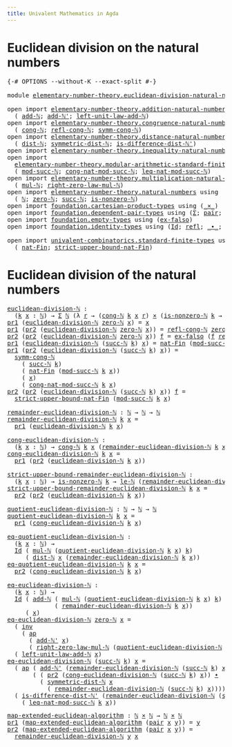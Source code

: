 ```yaml
---
title: Univalent Mathematics in Agda
---
```


# Euclidean division on the natural numbers

<pre class="Agda"><a id="100" class="Symbol">{-#</a> <a id="104" class="Keyword">OPTIONS</a> <a id="112" class="Pragma">--without-K</a> <a id="124" class="Pragma">--exact-split</a> <a id="138" class="Symbol">#-}</a>

<a id="143" class="Keyword">module</a> <a id="150" href="elementary-number-theory.euclidean-division-natural-numbers.html" class="Module">elementary-number-theory.euclidean-division-natural-numbers</a> <a id="210" class="Keyword">where</a>

<a id="217" class="Keyword">open</a> <a id="222" class="Keyword">import</a> <a id="229" href="elementary-number-theory.addition-natural-numbers.html" class="Module">elementary-number-theory.addition-natural-numbers</a> <a id="279" class="Keyword">using</a>
  <a id="287" class="Symbol">(</a> <a id="289" href="elementary-number-theory.addition-natural-numbers.html#988" class="Function">add-ℕ</a><a id="294" class="Symbol">;</a> <a id="296" href="elementary-number-theory.addition-natural-numbers.html#1061" class="Function">add-ℕ&#39;</a><a id="302" class="Symbol">;</a> <a id="304" href="elementary-number-theory.addition-natural-numbers.html#1350" class="Function">left-unit-law-add-ℕ</a><a id="323" class="Symbol">)</a>
<a id="325" class="Keyword">open</a> <a id="330" class="Keyword">import</a> <a id="337" href="elementary-number-theory.congruence-natural-numbers.html" class="Module">elementary-number-theory.congruence-natural-numbers</a> <a id="389" class="Keyword">using</a>
  <a id="397" class="Symbol">(</a> <a id="399" href="elementary-number-theory.congruence-natural-numbers.html#1668" class="Function">cong-ℕ</a><a id="405" class="Symbol">;</a> <a id="407" href="elementary-number-theory.congruence-natural-numbers.html#2639" class="Function">refl-cong-ℕ</a><a id="418" class="Symbol">;</a> <a id="420" href="elementary-number-theory.congruence-natural-numbers.html#2920" class="Function">symm-cong-ℕ</a><a id="431" class="Symbol">)</a>
<a id="433" class="Keyword">open</a> <a id="438" class="Keyword">import</a> <a id="445" href="elementary-number-theory.distance-natural-numbers.html" class="Module">elementary-number-theory.distance-natural-numbers</a> <a id="495" class="Keyword">using</a>
  <a id="503" class="Symbol">(</a> <a id="505" href="elementary-number-theory.distance-natural-numbers.html#1308" class="Function">dist-ℕ</a><a id="511" class="Symbol">;</a> <a id="513" href="elementary-number-theory.distance-natural-numbers.html#2384" class="Function">symmetric-dist-ℕ</a><a id="529" class="Symbol">;</a> <a id="531" href="elementary-number-theory.distance-natural-numbers.html#9837" class="Function">is-difference-dist-ℕ&#39;</a><a id="552" class="Symbol">)</a>
<a id="554" class="Keyword">open</a> <a id="559" class="Keyword">import</a> <a id="566" href="elementary-number-theory.inequality-natural-numbers.html" class="Module">elementary-number-theory.inequality-natural-numbers</a> <a id="618" class="Keyword">using</a> <a id="624" class="Symbol">(</a><a id="625" href="elementary-number-theory.inequality-natural-numbers.html#9976" class="Function">le-ℕ</a><a id="629" class="Symbol">)</a>
<a id="631" class="Keyword">open</a> <a id="636" class="Keyword">import</a>
  <a id="645" href="elementary-number-theory.modular-arithmetic-standard-finite-types.html" class="Module">elementary-number-theory.modular-arithmetic-standard-finite-types</a> <a id="711" class="Keyword">using</a>
  <a id="719" class="Symbol">(</a> <a id="721" href="elementary-number-theory.modular-arithmetic-standard-finite-types.html#2719" class="Function">mod-succ-ℕ</a><a id="731" class="Symbol">;</a> <a id="733" href="elementary-number-theory.modular-arithmetic-standard-finite-types.html#3426" class="Function">cong-nat-mod-succ-ℕ</a><a id="752" class="Symbol">;</a> <a id="754" href="elementary-number-theory.modular-arithmetic-standard-finite-types.html#26119" class="Function">leq-nat-mod-succ-ℕ</a><a id="772" class="Symbol">)</a>
<a id="774" class="Keyword">open</a> <a id="779" class="Keyword">import</a> <a id="786" href="elementary-number-theory.multiplication-natural-numbers.html" class="Module">elementary-number-theory.multiplication-natural-numbers</a> <a id="842" class="Keyword">using</a>
  <a id="850" class="Symbol">(</a> <a id="852" href="elementary-number-theory.multiplication-natural-numbers.html#1176" class="Function">mul-ℕ</a><a id="857" class="Symbol">;</a> <a id="859" href="elementary-number-theory.multiplication-natural-numbers.html#1733" class="Function">right-zero-law-mul-ℕ</a><a id="879" class="Symbol">)</a>
<a id="881" class="Keyword">open</a> <a id="886" class="Keyword">import</a> <a id="893" href="elementary-number-theory.natural-numbers.html" class="Module">elementary-number-theory.natural-numbers</a> <a id="934" class="Keyword">using</a>
  <a id="942" class="Symbol">(</a> <a id="944" href="elementary-number-theory.natural-numbers.html#1444" class="Datatype">ℕ</a><a id="945" class="Symbol">;</a> <a id="947" href="elementary-number-theory.natural-numbers.html#1465" class="InductiveConstructor">zero-ℕ</a><a id="953" class="Symbol">;</a> <a id="955" href="elementary-number-theory.natural-numbers.html#1478" class="InductiveConstructor">succ-ℕ</a><a id="961" class="Symbol">;</a> <a id="963" href="elementary-number-theory.natural-numbers.html#1926" class="Function">is-nonzero-ℕ</a><a id="975" class="Symbol">)</a>
<a id="977" class="Keyword">open</a> <a id="982" class="Keyword">import</a> <a id="989" href="foundation.cartesian-product-types.html" class="Module">foundation.cartesian-product-types</a> <a id="1024" class="Keyword">using</a> <a id="1030" class="Symbol">(</a><a id="1031" href="foundation-core.cartesian-product-types.html#577" class="Function Operator">_×_</a><a id="1034" class="Symbol">)</a>
<a id="1036" class="Keyword">open</a> <a id="1041" class="Keyword">import</a> <a id="1048" href="foundation.dependent-pair-types.html" class="Module">foundation.dependent-pair-types</a> <a id="1080" class="Keyword">using</a> <a id="1086" class="Symbol">(</a><a id="1087" href="foundation-core.dependent-pair-types.html#502" class="Record">Σ</a><a id="1088" class="Symbol">;</a> <a id="1090" href="foundation-core.dependent-pair-types.html#575" class="InductiveConstructor">pair</a><a id="1094" class="Symbol">;</a> <a id="1096" href="foundation-core.dependent-pair-types.html#592" class="Field">pr1</a><a id="1099" class="Symbol">;</a> <a id="1101" href="foundation-core.dependent-pair-types.html#604" class="Field">pr2</a><a id="1104" class="Symbol">)</a>
<a id="1106" class="Keyword">open</a> <a id="1111" class="Keyword">import</a> <a id="1118" href="foundation.empty-types.html" class="Module">foundation.empty-types</a> <a id="1141" class="Keyword">using</a> <a id="1147" class="Symbol">(</a><a id="1148" href="foundation-core.empty-types.html#1147" class="Function">ex-falso</a><a id="1156" class="Symbol">)</a>
<a id="1158" class="Keyword">open</a> <a id="1163" class="Keyword">import</a> <a id="1170" href="foundation.identity-types.html" class="Module">foundation.identity-types</a> <a id="1196" class="Keyword">using</a> <a id="1202" class="Symbol">(</a><a id="1203" href="foundation-core.identity-types.html#641" class="Datatype">Id</a><a id="1205" class="Symbol">;</a> <a id="1207" href="foundation-core.identity-types.html#694" class="InductiveConstructor">refl</a><a id="1211" class="Symbol">;</a> <a id="1213" href="foundation-core.identity-types.html#1239" class="Function Operator">_∙_</a><a id="1216" class="Symbol">;</a> <a id="1218" href="foundation-core.identity-types.html#1552" class="Function">inv</a><a id="1221" class="Symbol">;</a> <a id="1223" href="foundation-core.identity-types.html#2853" class="Function">ap</a><a id="1225" class="Symbol">)</a>

<a id="1228" class="Keyword">open</a> <a id="1233" class="Keyword">import</a> <a id="1240" href="univalent-combinatorics.standard-finite-types.html" class="Module">univalent-combinatorics.standard-finite-types</a> <a id="1286" class="Keyword">using</a>
  <a id="1294" class="Symbol">(</a> <a id="1296" href="univalent-combinatorics.standard-finite-types.html#5593" class="Function">nat-Fin</a><a id="1303" class="Symbol">;</a> <a id="1305" href="univalent-combinatorics.standard-finite-types.html#5694" class="Function">strict-upper-bound-nat-Fin</a><a id="1331" class="Symbol">)</a>
</pre>
# Euclidean division of the natural numbers

<pre class="Agda"><a id="euclidean-division-ℕ"></a><a id="1391" href="elementary-number-theory.euclidean-division-natural-numbers.html#1391" class="Function">euclidean-division-ℕ</a> <a id="1412" class="Symbol">:</a>
  <a id="1416" class="Symbol">(</a><a id="1417" href="elementary-number-theory.euclidean-division-natural-numbers.html#1417" class="Bound">k</a> <a id="1419" href="elementary-number-theory.euclidean-division-natural-numbers.html#1419" class="Bound">x</a> <a id="1421" class="Symbol">:</a> <a id="1423" href="elementary-number-theory.natural-numbers.html#1444" class="Datatype">ℕ</a><a id="1424" class="Symbol">)</a> <a id="1426" class="Symbol">→</a> <a id="1428" href="foundation-core.dependent-pair-types.html#502" class="Record">Σ</a> <a id="1430" href="elementary-number-theory.natural-numbers.html#1444" class="Datatype">ℕ</a> <a id="1432" class="Symbol">(λ</a> <a id="1435" href="elementary-number-theory.euclidean-division-natural-numbers.html#1435" class="Bound">r</a> <a id="1437" class="Symbol">→</a> <a id="1439" class="Symbol">(</a><a id="1440" href="elementary-number-theory.congruence-natural-numbers.html#1668" class="Function">cong-ℕ</a> <a id="1447" href="elementary-number-theory.euclidean-division-natural-numbers.html#1417" class="Bound">k</a> <a id="1449" href="elementary-number-theory.euclidean-division-natural-numbers.html#1419" class="Bound">x</a> <a id="1451" href="elementary-number-theory.euclidean-division-natural-numbers.html#1435" class="Bound">r</a><a id="1452" class="Symbol">)</a> <a id="1454" href="foundation-core.cartesian-product-types.html#577" class="Function Operator">×</a> <a id="1456" class="Symbol">(</a><a id="1457" href="elementary-number-theory.natural-numbers.html#1926" class="Function">is-nonzero-ℕ</a> <a id="1470" href="elementary-number-theory.euclidean-division-natural-numbers.html#1417" class="Bound">k</a> <a id="1472" class="Symbol">→</a> <a id="1474" href="elementary-number-theory.inequality-natural-numbers.html#9976" class="Function">le-ℕ</a> <a id="1479" href="elementary-number-theory.euclidean-division-natural-numbers.html#1435" class="Bound">r</a> <a id="1481" href="elementary-number-theory.euclidean-division-natural-numbers.html#1417" class="Bound">k</a><a id="1482" class="Symbol">))</a>
<a id="1485" href="foundation-core.dependent-pair-types.html#592" class="Field">pr1</a> <a id="1489" class="Symbol">(</a><a id="1490" href="elementary-number-theory.euclidean-division-natural-numbers.html#1391" class="Function">euclidean-division-ℕ</a> <a id="1511" href="elementary-number-theory.natural-numbers.html#1465" class="InductiveConstructor">zero-ℕ</a> <a id="1518" href="elementary-number-theory.euclidean-division-natural-numbers.html#1518" class="Bound">x</a><a id="1519" class="Symbol">)</a> <a id="1521" class="Symbol">=</a> <a id="1523" href="elementary-number-theory.euclidean-division-natural-numbers.html#1518" class="Bound">x</a>
<a id="1525" href="foundation-core.dependent-pair-types.html#592" class="Field">pr1</a> <a id="1529" class="Symbol">(</a><a id="1530" href="foundation-core.dependent-pair-types.html#604" class="Field">pr2</a> <a id="1534" class="Symbol">(</a><a id="1535" href="elementary-number-theory.euclidean-division-natural-numbers.html#1391" class="Function">euclidean-division-ℕ</a> <a id="1556" href="elementary-number-theory.natural-numbers.html#1465" class="InductiveConstructor">zero-ℕ</a> <a id="1563" href="elementary-number-theory.euclidean-division-natural-numbers.html#1563" class="Bound">x</a><a id="1564" class="Symbol">))</a> <a id="1567" class="Symbol">=</a> <a id="1569" href="elementary-number-theory.congruence-natural-numbers.html#2639" class="Function">refl-cong-ℕ</a> <a id="1581" href="elementary-number-theory.natural-numbers.html#1465" class="InductiveConstructor">zero-ℕ</a> <a id="1588" href="elementary-number-theory.euclidean-division-natural-numbers.html#1563" class="Bound">x</a>
<a id="1590" href="foundation-core.dependent-pair-types.html#604" class="Field">pr2</a> <a id="1594" class="Symbol">(</a><a id="1595" href="foundation-core.dependent-pair-types.html#604" class="Field">pr2</a> <a id="1599" class="Symbol">(</a><a id="1600" href="elementary-number-theory.euclidean-division-natural-numbers.html#1391" class="Function">euclidean-division-ℕ</a> <a id="1621" href="elementary-number-theory.natural-numbers.html#1465" class="InductiveConstructor">zero-ℕ</a> <a id="1628" href="elementary-number-theory.euclidean-division-natural-numbers.html#1628" class="Bound">x</a><a id="1629" class="Symbol">))</a> <a id="1632" href="elementary-number-theory.euclidean-division-natural-numbers.html#1632" class="Bound">f</a> <a id="1634" class="Symbol">=</a> <a id="1636" href="foundation-core.empty-types.html#1147" class="Function">ex-falso</a> <a id="1645" class="Symbol">(</a><a id="1646" href="elementary-number-theory.euclidean-division-natural-numbers.html#1632" class="Bound">f</a> <a id="1648" href="foundation-core.identity-types.html#694" class="InductiveConstructor">refl</a><a id="1652" class="Symbol">)</a>
<a id="1654" href="foundation-core.dependent-pair-types.html#592" class="Field">pr1</a> <a id="1658" class="Symbol">(</a><a id="1659" href="elementary-number-theory.euclidean-division-natural-numbers.html#1391" class="Function">euclidean-division-ℕ</a> <a id="1680" class="Symbol">(</a><a id="1681" href="elementary-number-theory.natural-numbers.html#1478" class="InductiveConstructor">succ-ℕ</a> <a id="1688" href="elementary-number-theory.euclidean-division-natural-numbers.html#1688" class="Bound">k</a><a id="1689" class="Symbol">)</a> <a id="1691" href="elementary-number-theory.euclidean-division-natural-numbers.html#1691" class="Bound">x</a><a id="1692" class="Symbol">)</a> <a id="1694" class="Symbol">=</a> <a id="1696" href="univalent-combinatorics.standard-finite-types.html#5593" class="Function">nat-Fin</a> <a id="1704" class="Symbol">(</a><a id="1705" href="elementary-number-theory.modular-arithmetic-standard-finite-types.html#2719" class="Function">mod-succ-ℕ</a> <a id="1716" href="elementary-number-theory.euclidean-division-natural-numbers.html#1688" class="Bound">k</a> <a id="1718" href="elementary-number-theory.euclidean-division-natural-numbers.html#1691" class="Bound">x</a><a id="1719" class="Symbol">)</a>
<a id="1721" href="foundation-core.dependent-pair-types.html#592" class="Field">pr1</a> <a id="1725" class="Symbol">(</a><a id="1726" href="foundation-core.dependent-pair-types.html#604" class="Field">pr2</a> <a id="1730" class="Symbol">(</a><a id="1731" href="elementary-number-theory.euclidean-division-natural-numbers.html#1391" class="Function">euclidean-division-ℕ</a> <a id="1752" class="Symbol">(</a><a id="1753" href="elementary-number-theory.natural-numbers.html#1478" class="InductiveConstructor">succ-ℕ</a> <a id="1760" href="elementary-number-theory.euclidean-division-natural-numbers.html#1760" class="Bound">k</a><a id="1761" class="Symbol">)</a> <a id="1763" href="elementary-number-theory.euclidean-division-natural-numbers.html#1763" class="Bound">x</a><a id="1764" class="Symbol">))</a> <a id="1767" class="Symbol">=</a>
  <a id="1771" href="elementary-number-theory.congruence-natural-numbers.html#2920" class="Function">symm-cong-ℕ</a>
    <a id="1787" class="Symbol">(</a> <a id="1789" href="elementary-number-theory.natural-numbers.html#1478" class="InductiveConstructor">succ-ℕ</a> <a id="1796" href="elementary-number-theory.euclidean-division-natural-numbers.html#1760" class="Bound">k</a><a id="1797" class="Symbol">)</a>
    <a id="1803" class="Symbol">(</a> <a id="1805" href="univalent-combinatorics.standard-finite-types.html#5593" class="Function">nat-Fin</a> <a id="1813" class="Symbol">(</a><a id="1814" href="elementary-number-theory.modular-arithmetic-standard-finite-types.html#2719" class="Function">mod-succ-ℕ</a> <a id="1825" href="elementary-number-theory.euclidean-division-natural-numbers.html#1760" class="Bound">k</a> <a id="1827" href="elementary-number-theory.euclidean-division-natural-numbers.html#1763" class="Bound">x</a><a id="1828" class="Symbol">))</a>
    <a id="1835" class="Symbol">(</a> <a id="1837" href="elementary-number-theory.euclidean-division-natural-numbers.html#1763" class="Bound">x</a><a id="1838" class="Symbol">)</a>
    <a id="1844" class="Symbol">(</a> <a id="1846" href="elementary-number-theory.modular-arithmetic-standard-finite-types.html#3426" class="Function">cong-nat-mod-succ-ℕ</a> <a id="1866" href="elementary-number-theory.euclidean-division-natural-numbers.html#1760" class="Bound">k</a> <a id="1868" href="elementary-number-theory.euclidean-division-natural-numbers.html#1763" class="Bound">x</a><a id="1869" class="Symbol">)</a>
<a id="1871" href="foundation-core.dependent-pair-types.html#604" class="Field">pr2</a> <a id="1875" class="Symbol">(</a><a id="1876" href="foundation-core.dependent-pair-types.html#604" class="Field">pr2</a> <a id="1880" class="Symbol">(</a><a id="1881" href="elementary-number-theory.euclidean-division-natural-numbers.html#1391" class="Function">euclidean-division-ℕ</a> <a id="1902" class="Symbol">(</a><a id="1903" href="elementary-number-theory.natural-numbers.html#1478" class="InductiveConstructor">succ-ℕ</a> <a id="1910" href="elementary-number-theory.euclidean-division-natural-numbers.html#1910" class="Bound">k</a><a id="1911" class="Symbol">)</a> <a id="1913" href="elementary-number-theory.euclidean-division-natural-numbers.html#1913" class="Bound">x</a><a id="1914" class="Symbol">))</a> <a id="1917" href="elementary-number-theory.euclidean-division-natural-numbers.html#1917" class="Bound">f</a> <a id="1919" class="Symbol">=</a>
  <a id="1923" href="univalent-combinatorics.standard-finite-types.html#5694" class="Function">strict-upper-bound-nat-Fin</a> <a id="1950" class="Symbol">(</a><a id="1951" href="elementary-number-theory.modular-arithmetic-standard-finite-types.html#2719" class="Function">mod-succ-ℕ</a> <a id="1962" href="elementary-number-theory.euclidean-division-natural-numbers.html#1910" class="Bound">k</a> <a id="1964" href="elementary-number-theory.euclidean-division-natural-numbers.html#1913" class="Bound">x</a><a id="1965" class="Symbol">)</a>

<a id="remainder-euclidean-division-ℕ"></a><a id="1968" href="elementary-number-theory.euclidean-division-natural-numbers.html#1968" class="Function">remainder-euclidean-division-ℕ</a> <a id="1999" class="Symbol">:</a> <a id="2001" href="elementary-number-theory.natural-numbers.html#1444" class="Datatype">ℕ</a> <a id="2003" class="Symbol">→</a> <a id="2005" href="elementary-number-theory.natural-numbers.html#1444" class="Datatype">ℕ</a> <a id="2007" class="Symbol">→</a> <a id="2009" href="elementary-number-theory.natural-numbers.html#1444" class="Datatype">ℕ</a>
<a id="2011" href="elementary-number-theory.euclidean-division-natural-numbers.html#1968" class="Function">remainder-euclidean-division-ℕ</a> <a id="2042" href="elementary-number-theory.euclidean-division-natural-numbers.html#2042" class="Bound">k</a> <a id="2044" href="elementary-number-theory.euclidean-division-natural-numbers.html#2044" class="Bound">x</a> <a id="2046" class="Symbol">=</a>
  <a id="2050" href="foundation-core.dependent-pair-types.html#592" class="Field">pr1</a> <a id="2054" class="Symbol">(</a><a id="2055" href="elementary-number-theory.euclidean-division-natural-numbers.html#1391" class="Function">euclidean-division-ℕ</a> <a id="2076" href="elementary-number-theory.euclidean-division-natural-numbers.html#2042" class="Bound">k</a> <a id="2078" href="elementary-number-theory.euclidean-division-natural-numbers.html#2044" class="Bound">x</a><a id="2079" class="Symbol">)</a>

<a id="cong-euclidean-division-ℕ"></a><a id="2082" href="elementary-number-theory.euclidean-division-natural-numbers.html#2082" class="Function">cong-euclidean-division-ℕ</a> <a id="2108" class="Symbol">:</a>
  <a id="2112" class="Symbol">(</a><a id="2113" href="elementary-number-theory.euclidean-division-natural-numbers.html#2113" class="Bound">k</a> <a id="2115" href="elementary-number-theory.euclidean-division-natural-numbers.html#2115" class="Bound">x</a> <a id="2117" class="Symbol">:</a> <a id="2119" href="elementary-number-theory.natural-numbers.html#1444" class="Datatype">ℕ</a><a id="2120" class="Symbol">)</a> <a id="2122" class="Symbol">→</a> <a id="2124" href="elementary-number-theory.congruence-natural-numbers.html#1668" class="Function">cong-ℕ</a> <a id="2131" href="elementary-number-theory.euclidean-division-natural-numbers.html#2113" class="Bound">k</a> <a id="2133" href="elementary-number-theory.euclidean-division-natural-numbers.html#2115" class="Bound">x</a> <a id="2135" class="Symbol">(</a><a id="2136" href="elementary-number-theory.euclidean-division-natural-numbers.html#1968" class="Function">remainder-euclidean-division-ℕ</a> <a id="2167" href="elementary-number-theory.euclidean-division-natural-numbers.html#2113" class="Bound">k</a> <a id="2169" href="elementary-number-theory.euclidean-division-natural-numbers.html#2115" class="Bound">x</a><a id="2170" class="Symbol">)</a>
<a id="2172" href="elementary-number-theory.euclidean-division-natural-numbers.html#2082" class="Function">cong-euclidean-division-ℕ</a> <a id="2198" href="elementary-number-theory.euclidean-division-natural-numbers.html#2198" class="Bound">k</a> <a id="2200" href="elementary-number-theory.euclidean-division-natural-numbers.html#2200" class="Bound">x</a> <a id="2202" class="Symbol">=</a>
  <a id="2206" href="foundation-core.dependent-pair-types.html#592" class="Field">pr1</a> <a id="2210" class="Symbol">(</a><a id="2211" href="foundation-core.dependent-pair-types.html#604" class="Field">pr2</a> <a id="2215" class="Symbol">(</a><a id="2216" href="elementary-number-theory.euclidean-division-natural-numbers.html#1391" class="Function">euclidean-division-ℕ</a> <a id="2237" href="elementary-number-theory.euclidean-division-natural-numbers.html#2198" class="Bound">k</a> <a id="2239" href="elementary-number-theory.euclidean-division-natural-numbers.html#2200" class="Bound">x</a><a id="2240" class="Symbol">))</a>

<a id="strict-upper-bound-remainder-euclidean-division-ℕ"></a><a id="2244" href="elementary-number-theory.euclidean-division-natural-numbers.html#2244" class="Function">strict-upper-bound-remainder-euclidean-division-ℕ</a> <a id="2294" class="Symbol">:</a>
  <a id="2298" class="Symbol">(</a><a id="2299" href="elementary-number-theory.euclidean-division-natural-numbers.html#2299" class="Bound">k</a> <a id="2301" href="elementary-number-theory.euclidean-division-natural-numbers.html#2301" class="Bound">x</a> <a id="2303" class="Symbol">:</a> <a id="2305" href="elementary-number-theory.natural-numbers.html#1444" class="Datatype">ℕ</a><a id="2306" class="Symbol">)</a> <a id="2308" class="Symbol">→</a> <a id="2310" href="elementary-number-theory.natural-numbers.html#1926" class="Function">is-nonzero-ℕ</a> <a id="2323" href="elementary-number-theory.euclidean-division-natural-numbers.html#2299" class="Bound">k</a> <a id="2325" class="Symbol">→</a> <a id="2327" href="elementary-number-theory.inequality-natural-numbers.html#9976" class="Function">le-ℕ</a> <a id="2332" class="Symbol">(</a><a id="2333" href="elementary-number-theory.euclidean-division-natural-numbers.html#1968" class="Function">remainder-euclidean-division-ℕ</a> <a id="2364" href="elementary-number-theory.euclidean-division-natural-numbers.html#2299" class="Bound">k</a> <a id="2366" href="elementary-number-theory.euclidean-division-natural-numbers.html#2301" class="Bound">x</a><a id="2367" class="Symbol">)</a> <a id="2369" href="elementary-number-theory.euclidean-division-natural-numbers.html#2299" class="Bound">k</a>
<a id="2371" href="elementary-number-theory.euclidean-division-natural-numbers.html#2244" class="Function">strict-upper-bound-remainder-euclidean-division-ℕ</a> <a id="2421" href="elementary-number-theory.euclidean-division-natural-numbers.html#2421" class="Bound">k</a> <a id="2423" href="elementary-number-theory.euclidean-division-natural-numbers.html#2423" class="Bound">x</a> <a id="2425" class="Symbol">=</a>
  <a id="2429" href="foundation-core.dependent-pair-types.html#604" class="Field">pr2</a> <a id="2433" class="Symbol">(</a><a id="2434" href="foundation-core.dependent-pair-types.html#604" class="Field">pr2</a> <a id="2438" class="Symbol">(</a><a id="2439" href="elementary-number-theory.euclidean-division-natural-numbers.html#1391" class="Function">euclidean-division-ℕ</a> <a id="2460" href="elementary-number-theory.euclidean-division-natural-numbers.html#2421" class="Bound">k</a> <a id="2462" href="elementary-number-theory.euclidean-division-natural-numbers.html#2423" class="Bound">x</a><a id="2463" class="Symbol">))</a>

<a id="quotient-euclidean-division-ℕ"></a><a id="2467" href="elementary-number-theory.euclidean-division-natural-numbers.html#2467" class="Function">quotient-euclidean-division-ℕ</a> <a id="2497" class="Symbol">:</a> <a id="2499" href="elementary-number-theory.natural-numbers.html#1444" class="Datatype">ℕ</a> <a id="2501" class="Symbol">→</a> <a id="2503" href="elementary-number-theory.natural-numbers.html#1444" class="Datatype">ℕ</a> <a id="2505" class="Symbol">→</a> <a id="2507" href="elementary-number-theory.natural-numbers.html#1444" class="Datatype">ℕ</a>
<a id="2509" href="elementary-number-theory.euclidean-division-natural-numbers.html#2467" class="Function">quotient-euclidean-division-ℕ</a> <a id="2539" href="elementary-number-theory.euclidean-division-natural-numbers.html#2539" class="Bound">k</a> <a id="2541" href="elementary-number-theory.euclidean-division-natural-numbers.html#2541" class="Bound">x</a> <a id="2543" class="Symbol">=</a>
  <a id="2547" href="foundation-core.dependent-pair-types.html#592" class="Field">pr1</a> <a id="2551" class="Symbol">(</a><a id="2552" href="elementary-number-theory.euclidean-division-natural-numbers.html#2082" class="Function">cong-euclidean-division-ℕ</a> <a id="2578" href="elementary-number-theory.euclidean-division-natural-numbers.html#2539" class="Bound">k</a> <a id="2580" href="elementary-number-theory.euclidean-division-natural-numbers.html#2541" class="Bound">x</a><a id="2581" class="Symbol">)</a>

<a id="eq-quotient-euclidean-division-ℕ"></a><a id="2584" href="elementary-number-theory.euclidean-division-natural-numbers.html#2584" class="Function">eq-quotient-euclidean-division-ℕ</a> <a id="2617" class="Symbol">:</a>
  <a id="2621" class="Symbol">(</a><a id="2622" href="elementary-number-theory.euclidean-division-natural-numbers.html#2622" class="Bound">k</a> <a id="2624" href="elementary-number-theory.euclidean-division-natural-numbers.html#2624" class="Bound">x</a> <a id="2626" class="Symbol">:</a> <a id="2628" href="elementary-number-theory.natural-numbers.html#1444" class="Datatype">ℕ</a><a id="2629" class="Symbol">)</a> <a id="2631" class="Symbol">→</a>
  <a id="2635" href="foundation-core.identity-types.html#641" class="Datatype">Id</a> <a id="2638" class="Symbol">(</a> <a id="2640" href="elementary-number-theory.multiplication-natural-numbers.html#1176" class="Function">mul-ℕ</a> <a id="2646" class="Symbol">(</a><a id="2647" href="elementary-number-theory.euclidean-division-natural-numbers.html#2467" class="Function">quotient-euclidean-division-ℕ</a> <a id="2677" href="elementary-number-theory.euclidean-division-natural-numbers.html#2622" class="Bound">k</a> <a id="2679" href="elementary-number-theory.euclidean-division-natural-numbers.html#2624" class="Bound">x</a><a id="2680" class="Symbol">)</a> <a id="2682" href="elementary-number-theory.euclidean-division-natural-numbers.html#2622" class="Bound">k</a><a id="2683" class="Symbol">)</a>
     <a id="2690" class="Symbol">(</a> <a id="2692" href="elementary-number-theory.distance-natural-numbers.html#1308" class="Function">dist-ℕ</a> <a id="2699" href="elementary-number-theory.euclidean-division-natural-numbers.html#2624" class="Bound">x</a> <a id="2701" class="Symbol">(</a><a id="2702" href="elementary-number-theory.euclidean-division-natural-numbers.html#1968" class="Function">remainder-euclidean-division-ℕ</a> <a id="2733" href="elementary-number-theory.euclidean-division-natural-numbers.html#2622" class="Bound">k</a> <a id="2735" href="elementary-number-theory.euclidean-division-natural-numbers.html#2624" class="Bound">x</a><a id="2736" class="Symbol">))</a>
<a id="2739" href="elementary-number-theory.euclidean-division-natural-numbers.html#2584" class="Function">eq-quotient-euclidean-division-ℕ</a> <a id="2772" href="elementary-number-theory.euclidean-division-natural-numbers.html#2772" class="Bound">k</a> <a id="2774" href="elementary-number-theory.euclidean-division-natural-numbers.html#2774" class="Bound">x</a> <a id="2776" class="Symbol">=</a>
  <a id="2780" href="foundation-core.dependent-pair-types.html#604" class="Field">pr2</a> <a id="2784" class="Symbol">(</a><a id="2785" href="elementary-number-theory.euclidean-division-natural-numbers.html#2082" class="Function">cong-euclidean-division-ℕ</a> <a id="2811" href="elementary-number-theory.euclidean-division-natural-numbers.html#2772" class="Bound">k</a> <a id="2813" href="elementary-number-theory.euclidean-division-natural-numbers.html#2774" class="Bound">x</a><a id="2814" class="Symbol">)</a>

<a id="eq-euclidean-division-ℕ"></a><a id="2817" href="elementary-number-theory.euclidean-division-natural-numbers.html#2817" class="Function">eq-euclidean-division-ℕ</a> <a id="2841" class="Symbol">:</a>
  <a id="2845" class="Symbol">(</a><a id="2846" href="elementary-number-theory.euclidean-division-natural-numbers.html#2846" class="Bound">k</a> <a id="2848" href="elementary-number-theory.euclidean-division-natural-numbers.html#2848" class="Bound">x</a> <a id="2850" class="Symbol">:</a> <a id="2852" href="elementary-number-theory.natural-numbers.html#1444" class="Datatype">ℕ</a><a id="2853" class="Symbol">)</a> <a id="2855" class="Symbol">→</a>
  <a id="2859" href="foundation-core.identity-types.html#641" class="Datatype">Id</a> <a id="2862" class="Symbol">(</a> <a id="2864" href="elementary-number-theory.addition-natural-numbers.html#988" class="Function">add-ℕ</a> <a id="2870" class="Symbol">(</a> <a id="2872" href="elementary-number-theory.multiplication-natural-numbers.html#1176" class="Function">mul-ℕ</a> <a id="2878" class="Symbol">(</a><a id="2879" href="elementary-number-theory.euclidean-division-natural-numbers.html#2467" class="Function">quotient-euclidean-division-ℕ</a> <a id="2909" href="elementary-number-theory.euclidean-division-natural-numbers.html#2846" class="Bound">k</a> <a id="2911" href="elementary-number-theory.euclidean-division-natural-numbers.html#2848" class="Bound">x</a><a id="2912" class="Symbol">)</a> <a id="2914" href="elementary-number-theory.euclidean-division-natural-numbers.html#2846" class="Bound">k</a><a id="2915" class="Symbol">)</a>
             <a id="2930" class="Symbol">(</a> <a id="2932" href="elementary-number-theory.euclidean-division-natural-numbers.html#1968" class="Function">remainder-euclidean-division-ℕ</a> <a id="2963" href="elementary-number-theory.euclidean-division-natural-numbers.html#2846" class="Bound">k</a> <a id="2965" href="elementary-number-theory.euclidean-division-natural-numbers.html#2848" class="Bound">x</a><a id="2966" class="Symbol">))</a>
     <a id="2974" class="Symbol">(</a> <a id="2976" href="elementary-number-theory.euclidean-division-natural-numbers.html#2848" class="Bound">x</a><a id="2977" class="Symbol">)</a>
<a id="2979" href="elementary-number-theory.euclidean-division-natural-numbers.html#2817" class="Function">eq-euclidean-division-ℕ</a> <a id="3003" href="elementary-number-theory.natural-numbers.html#1465" class="InductiveConstructor">zero-ℕ</a> <a id="3010" href="elementary-number-theory.euclidean-division-natural-numbers.html#3010" class="Bound">x</a> <a id="3012" class="Symbol">=</a>
  <a id="3016" class="Symbol">(</a> <a id="3018" href="foundation-core.identity-types.html#1552" class="Function">inv</a>
    <a id="3026" class="Symbol">(</a> <a id="3028" href="foundation-core.identity-types.html#2853" class="Function">ap</a>
      <a id="3037" class="Symbol">(</a> <a id="3039" href="elementary-number-theory.addition-natural-numbers.html#1061" class="Function">add-ℕ&#39;</a> <a id="3046" href="elementary-number-theory.euclidean-division-natural-numbers.html#3010" class="Bound">x</a><a id="3047" class="Symbol">)</a>
      <a id="3055" class="Symbol">(</a> <a id="3057" href="elementary-number-theory.multiplication-natural-numbers.html#1733" class="Function">right-zero-law-mul-ℕ</a> <a id="3078" class="Symbol">(</a><a id="3079" href="elementary-number-theory.euclidean-division-natural-numbers.html#2467" class="Function">quotient-euclidean-division-ℕ</a> <a id="3109" href="elementary-number-theory.natural-numbers.html#1465" class="InductiveConstructor">zero-ℕ</a> <a id="3116" href="elementary-number-theory.euclidean-division-natural-numbers.html#3010" class="Bound">x</a><a id="3117" class="Symbol">))))</a> <a id="3122" href="foundation-core.identity-types.html#1239" class="Function Operator">∙</a>
  <a id="3126" class="Symbol">(</a> <a id="3128" href="elementary-number-theory.addition-natural-numbers.html#1350" class="Function">left-unit-law-add-ℕ</a> <a id="3148" href="elementary-number-theory.euclidean-division-natural-numbers.html#3010" class="Bound">x</a><a id="3149" class="Symbol">)</a>
<a id="3151" href="elementary-number-theory.euclidean-division-natural-numbers.html#2817" class="Function">eq-euclidean-division-ℕ</a> <a id="3175" class="Symbol">(</a><a id="3176" href="elementary-number-theory.natural-numbers.html#1478" class="InductiveConstructor">succ-ℕ</a> <a id="3183" href="elementary-number-theory.euclidean-division-natural-numbers.html#3183" class="Bound">k</a><a id="3184" class="Symbol">)</a> <a id="3186" href="elementary-number-theory.euclidean-division-natural-numbers.html#3186" class="Bound">x</a> <a id="3188" class="Symbol">=</a>
  <a id="3192" class="Symbol">(</a> <a id="3194" href="foundation-core.identity-types.html#2853" class="Function">ap</a> <a id="3197" class="Symbol">(</a> <a id="3199" href="elementary-number-theory.addition-natural-numbers.html#1061" class="Function">add-ℕ&#39;</a> <a id="3206" class="Symbol">(</a><a id="3207" href="elementary-number-theory.euclidean-division-natural-numbers.html#1968" class="Function">remainder-euclidean-division-ℕ</a> <a id="3238" class="Symbol">(</a><a id="3239" href="elementary-number-theory.natural-numbers.html#1478" class="InductiveConstructor">succ-ℕ</a> <a id="3246" href="elementary-number-theory.euclidean-division-natural-numbers.html#3183" class="Bound">k</a><a id="3247" class="Symbol">)</a> <a id="3249" href="elementary-number-theory.euclidean-division-natural-numbers.html#3186" class="Bound">x</a><a id="3250" class="Symbol">))</a>
       <a id="3260" class="Symbol">(</a> <a id="3262" class="Symbol">(</a> <a id="3264" href="foundation-core.dependent-pair-types.html#604" class="Field">pr2</a> <a id="3268" class="Symbol">(</a><a id="3269" href="elementary-number-theory.euclidean-division-natural-numbers.html#2082" class="Function">cong-euclidean-division-ℕ</a> <a id="3295" class="Symbol">(</a><a id="3296" href="elementary-number-theory.natural-numbers.html#1478" class="InductiveConstructor">succ-ℕ</a> <a id="3303" href="elementary-number-theory.euclidean-division-natural-numbers.html#3183" class="Bound">k</a><a id="3304" class="Symbol">)</a> <a id="3306" href="elementary-number-theory.euclidean-division-natural-numbers.html#3186" class="Bound">x</a><a id="3307" class="Symbol">))</a> <a id="3310" href="foundation-core.identity-types.html#1239" class="Function Operator">∙</a>
         <a id="3321" class="Symbol">(</a> <a id="3323" href="elementary-number-theory.distance-natural-numbers.html#2384" class="Function">symmetric-dist-ℕ</a> <a id="3340" href="elementary-number-theory.euclidean-division-natural-numbers.html#3186" class="Bound">x</a>
           <a id="3353" class="Symbol">(</a> <a id="3355" href="elementary-number-theory.euclidean-division-natural-numbers.html#1968" class="Function">remainder-euclidean-division-ℕ</a> <a id="3386" class="Symbol">(</a><a id="3387" href="elementary-number-theory.natural-numbers.html#1478" class="InductiveConstructor">succ-ℕ</a> <a id="3394" href="elementary-number-theory.euclidean-division-natural-numbers.html#3183" class="Bound">k</a><a id="3395" class="Symbol">)</a> <a id="3397" href="elementary-number-theory.euclidean-division-natural-numbers.html#3186" class="Bound">x</a><a id="3398" class="Symbol">))))</a> <a id="3403" href="foundation-core.identity-types.html#1239" class="Function Operator">∙</a>
  <a id="3407" class="Symbol">(</a> <a id="3409" href="elementary-number-theory.distance-natural-numbers.html#9837" class="Function">is-difference-dist-ℕ&#39;</a> <a id="3431" class="Symbol">(</a><a id="3432" href="elementary-number-theory.euclidean-division-natural-numbers.html#1968" class="Function">remainder-euclidean-division-ℕ</a> <a id="3463" class="Symbol">(</a><a id="3464" href="elementary-number-theory.natural-numbers.html#1478" class="InductiveConstructor">succ-ℕ</a> <a id="3471" href="elementary-number-theory.euclidean-division-natural-numbers.html#3183" class="Bound">k</a><a id="3472" class="Symbol">)</a> <a id="3474" href="elementary-number-theory.euclidean-division-natural-numbers.html#3186" class="Bound">x</a><a id="3475" class="Symbol">)</a> <a id="3477" href="elementary-number-theory.euclidean-division-natural-numbers.html#3186" class="Bound">x</a>
    <a id="3483" class="Symbol">(</a> <a id="3485" href="elementary-number-theory.modular-arithmetic-standard-finite-types.html#26119" class="Function">leq-nat-mod-succ-ℕ</a> <a id="3504" href="elementary-number-theory.euclidean-division-natural-numbers.html#3183" class="Bound">k</a> <a id="3506" href="elementary-number-theory.euclidean-division-natural-numbers.html#3186" class="Bound">x</a><a id="3507" class="Symbol">))</a>
</pre>
<pre class="Agda"><a id="map-extended-euclidean-algorithm"></a><a id="3523" href="elementary-number-theory.euclidean-division-natural-numbers.html#3523" class="Function">map-extended-euclidean-algorithm</a> <a id="3556" class="Symbol">:</a> <a id="3558" href="elementary-number-theory.natural-numbers.html#1444" class="Datatype">ℕ</a> <a id="3560" href="foundation-core.cartesian-product-types.html#577" class="Function Operator">×</a> <a id="3562" href="elementary-number-theory.natural-numbers.html#1444" class="Datatype">ℕ</a> <a id="3564" class="Symbol">→</a> <a id="3566" href="elementary-number-theory.natural-numbers.html#1444" class="Datatype">ℕ</a> <a id="3568" href="foundation-core.cartesian-product-types.html#577" class="Function Operator">×</a> <a id="3570" href="elementary-number-theory.natural-numbers.html#1444" class="Datatype">ℕ</a>
<a id="3572" href="foundation-core.dependent-pair-types.html#592" class="Field">pr1</a> <a id="3576" class="Symbol">(</a><a id="3577" href="elementary-number-theory.euclidean-division-natural-numbers.html#3523" class="Function">map-extended-euclidean-algorithm</a> <a id="3610" class="Symbol">(</a><a id="3611" href="foundation-core.dependent-pair-types.html#575" class="InductiveConstructor">pair</a> <a id="3616" href="elementary-number-theory.euclidean-division-natural-numbers.html#3616" class="Bound">x</a> <a id="3618" href="elementary-number-theory.euclidean-division-natural-numbers.html#3618" class="Bound">y</a><a id="3619" class="Symbol">))</a> <a id="3622" class="Symbol">=</a> <a id="3624" href="elementary-number-theory.euclidean-division-natural-numbers.html#3618" class="Bound">y</a>
<a id="3626" href="foundation-core.dependent-pair-types.html#604" class="Field">pr2</a> <a id="3630" class="Symbol">(</a><a id="3631" href="elementary-number-theory.euclidean-division-natural-numbers.html#3523" class="Function">map-extended-euclidean-algorithm</a> <a id="3664" class="Symbol">(</a><a id="3665" href="foundation-core.dependent-pair-types.html#575" class="InductiveConstructor">pair</a> <a id="3670" href="elementary-number-theory.euclidean-division-natural-numbers.html#3670" class="Bound">x</a> <a id="3672" href="elementary-number-theory.euclidean-division-natural-numbers.html#3672" class="Bound">y</a><a id="3673" class="Symbol">))</a> <a id="3676" class="Symbol">=</a>
  <a id="3680" href="elementary-number-theory.euclidean-division-natural-numbers.html#1968" class="Function">remainder-euclidean-division-ℕ</a> <a id="3711" href="elementary-number-theory.euclidean-division-natural-numbers.html#3672" class="Bound">y</a> <a id="3713" href="elementary-number-theory.euclidean-division-natural-numbers.html#3670" class="Bound">x</a>
</pre>